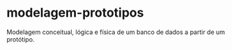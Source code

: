 # modelagem-prototipos
Modelagem conceitual, lógica e física de um banco de dados a partir de um protótipo. 
